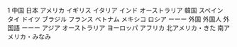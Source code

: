 1
中国
日本
アメリカ
イギリス
イタリア
インド
オーストラリア
韓国
スペイン
タイ
ドイツ
ブラジル
フランス
ベトナム
メキシコ
ロシア
ーーー
外国
外国人
外国語
ーーー
アジア
オーストラリア
ヨーロッパ
アフリカ
北アメリカ・きた
南アメリカ・みなみ
